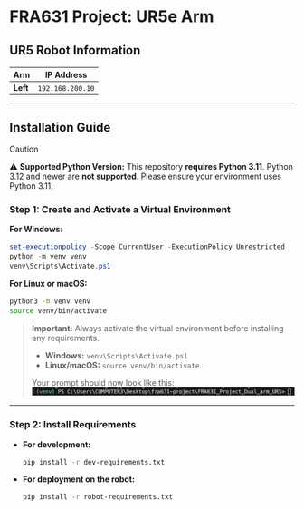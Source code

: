 # FRA631 Project: UR5e Arm

## UR5 Robot Information

| Arm      | IP Address       |
| -------- | ---------------- |
| **Left** | `192.168.200.10` |

---

## Installation Guide

>[!CAUTION]
> ⚠️ **Supported Python Version:**
> This repository **requires Python 3.11**.
> Python 3.12 and newer are **not supported**.
> Please ensure your environment uses Python 3.11.

### Step 1: Create and Activate a Virtual Environment

**For Windows:**

```powershell
set-executionpolicy -Scope CurrentUser -ExecutionPolicy Unrestricted
python -m venv venv
venv\Scripts\Activate.ps1
```

**For Linux or macOS:**

```bash
python3 -m venv venv
source venv/bin/activate
```

> **Important:**
> Always activate the virtual environment before installing any requirements.
>
> * **Windows:** `venv\Scripts\Activate.ps1`
> * **Linux/macOS:** `source venv/bin/activate`
>
> Your prompt should now look like this:
> ![Activated venv example](./images/bash_venv.png)

---

### Step 2: Install Requirements

* **For development:**

  ```bash
  pip install -r dev-requirements.txt
  ```

* **For deployment on the robot:**

  ```bash
  pip install -r robot-requirements.txt
  ```
